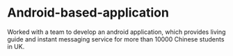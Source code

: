 # Android-based-application
Worked with a team to develop an android application, which provides living guide and instant messaging service for more than 10000 Chinese students in UK.
